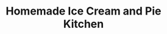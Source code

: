 ---
title: "Homemade Ice Cream and Pie Kitchen"
url: /louisville/homemade-ice-cream-and-pie-kitchen/
shop: Eisprodukte
---